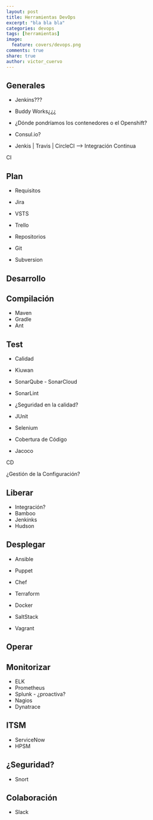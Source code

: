 ```yaml
---
layout: post
title: Herramientas DevOps
excerpt: "bla bla bla"
categories: devops
tags: [herramientas]
image:
  feature: covers/devops.png
comments: true
share: true
author: victor_cuervo
---
```


## Generales
* Jenkins???
* Buddy Works¿¿¿
* ¿Dónde pondríamos los contenedores o el Openshift?
* Consul.io?

* Jenkis | Travis | CircleCI --> Integración Continua


CI
## Plan

* Requisitos
 * Jira
 * VSTS
 * Trello

* Repositorios
 * Git
 * Subversion


## Desarrollo

## Compilación
* Maven
* Gradle
* Ant

## Test

* Calidad
 * Kiuwan
 * SonarQube - SonarCloud
 * SonarLint

* ¿Seguridad en la calidad?

* JUnit
* Selenium

* Cobertura de Código
 * Jacoco



CD

¿Gestión de la Configuración?

## Liberar

* Integración?
 * Bamboo
 * Jenkinks
 * Hudson


## Desplegar
* Ansible
* Puppet
* Chef
* Terraform

* Docker
* SaltStack
* Vagrant


## Operar

## Monitorizar
* ELK
* Prometheus
* Splunk - ¿proactiva?
* Nagios
* Dynatrace

## ITSM
* ServiceNow
* HPSM




## ¿Seguridad?
* Snort

## Colaboración
* Slack
